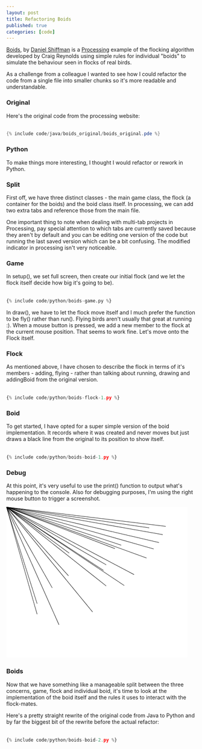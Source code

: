 ```yaml
---
layout: post
title: Refactoring Boids
published: true
categories: [code]
---
```


<a href="https://processing.org/examples/flocking.html">Boids</a>, by <a href="https://shiffman.net/">Daniel Shiffman</a> is a <a href="https://processing.org/">Processing</a> example of the flocking algorithm developed by Craig Reynolds using simple rules for individual "boids" to simulate the behaviour seen 
in flocks of real birds.

As a challenge from a colleague I wanted to see how I could refactor the code from a single file into smaller chunks so it's more readable and understandable.

### Original

Here's the original code from the processing website:

```java

{% include code/java/boids_original/boids_original.pde %}

```

### Python

To make things more interesting, I thought I would refactor or rework in Python. 


### Split

First off, we have three distinct classes - the main game class, the flock (a container for the
boids) and the boid class itself. In processing, we can add two extra tabs and reference those from the 
main file. 

One important thing to note when dealing with multi-tab projects in Processing, pay special attention to which tabs 
are currently saved because they aren't by default and you can be editing one version of the code but running the last 
saved version which can be a bit confusing. The modified indicator in processing isn't very noticeable. 

### Game

In setup(), we set full screen, then create our initial flock (and we let the flock itself decide how big it's going to be).

```python

{% include code/python/boids-game.py %}

```

In draw(), we have to let the flock move itself and I much prefer the function to be fly() rather than run(). Flying birds aren't usually that great at running :). When a mouse button is pressed, we add a new member to the flock at the 
current mouse position. That seems to work fine. Let's move onto the Flock itself.  

### Flock

As mentioned above, I have chosen to describe the flock in terms of it's members - adding, flying - rather than talking 
about running, drawing and addingBoid from the original version. 


```python

{% include code/python/boids-flock-1.py %}

```

### Boid

To get started, I have opted for a super simple version of the boid implementation. It records where it was created and 
never moves but just draws a black line from the original to its position to show itself. 


```python

{% include code/python/boids-boid-1.py %}

```

### Debug

At this point, it's very useful to use the print() function to output what's happening to the console. Also for debugging purposes, 
I'm using the right mouse button to trigger a screenshot.

![initial flock](/img/posts/refactoring-boids/refactoring-boids-1.png)

### Boids

Now that we have something like a manageable split between the three concerns, game, flock and individual boid, it's time to look at the implementation 
of the boid itself and the rules it uses to interact with the flock-mates. 

Here's a pretty straight rewrite of the original code from Java to Python and by far the biggest bit of the rewrite before the actual refactor:

```python

{% include code/python/boids-boid-2.py %}

```
